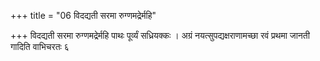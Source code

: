 +++
title = "06 विदद्यती सरमा रुग्णमद्रेर्महि"

+++
विदद्यती सरमा रुग्णमद्रेर्महि पाथः पूर्व्यं सध्रियक्कः । अग्रं नयत्सुपद्यक्षराणामच्छा रवं प्रथमा जानती गादिति वाभिचरतः ६